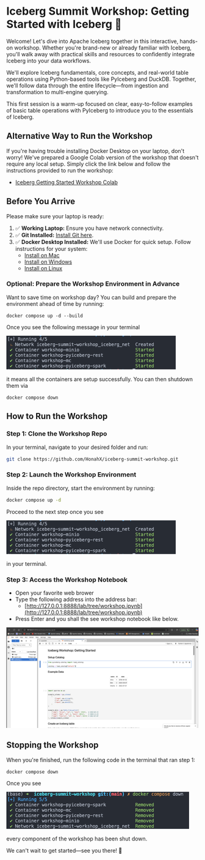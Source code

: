 # Iceberg Summit Workshop: Getting Started with Iceberg 🚀

Welcome! Let's dive into Apache Iceberg together in this interactive, hands-on workshop. Whether you're brand-new or already familiar with Iceberg, you'll walk away with practical skills and resources to confidently integrate Iceberg into your data workflows.

We'll explore Iceberg fundamentals, core concepts, and real-world table operations using Python-based tools like PyIceberg and DuckDB. Together, we'll follow data through the entire lifecycle—from ingestion and transformation to multi-engine querying.

This first session is a warm-up focused on clear, easy-to-follow examples of basic table operations with PyIceberg to introduce you to the essentials of Iceberg.

## Alternative Way to Run the Workshop

If you're having trouble installing Docker Desktop on your laptop, don't worry! We've prepared a Google Colab version of the workshop that doesn't require any local setup. Simply click the link below and follow the instructions provided to run the workshop:

- [Iceberg Getting Started Workshop Colab](https://colab.research.google.com/github/HonahX/iceberg-summit-workshop/blob/main/Iceberg_getting_started_colab.ipynb)

## Before You Arrive
Please make sure your laptop is ready:

1. ✅ **Working Laptop:** Ensure you have network connectivity.
2. ✅ **Git Installed:** [Install Git here](https://git-scm.com/downloads).
3. ✅ **Docker Desktop Installed:** We'll use Docker for quick setup. Follow instructions for your system:
   - [Install on Mac](https://docs.docker.com/desktop/setup/install/mac-install/)
   - [Install on Windows](https://docs.docker.com/desktop/setup/install/windows-install/)
   - [Install on Linux](https://docs.docker.com/desktop/setup/install/linux/)

### Optional: Prepare the Workshop Environment in Advance
Want to save time on workshop day? You can build and prepare the environment ahead of time by running:

```
docker compose up -d --build
```
Once you see the following message in your terminal

![](./imgs/docker-compose-start.png)

it means all the containers are setup successfully. You can then shutdown them via
```
docker compose down
```


## How to Run the Workshop

### Step 1: Clone the Workshop Repo
In your terminal, navigate to your desired folder and run:
```bash
git clone https://github.com/HonahX/iceberg-summit-workshop.git
```

### Step 2: Launch the Workshop Environment
Inside the repo directory, start the environment by running:
```bash
docker compose up -d
```
Proceed to the next step once you see

![](./imgs/docker-compose-start.png)

in your terminal.


### Step 3: Access the Workshop Notebook
- Open your favorite web brower
- Type the following address into the address bar:
   - [http://127.0.0.1:8888/lab/tree/workshop.ipynb](http://127.0.0.1:8888/lab/tree/workshop.ipynb)
- Press Enter and you shall the see workshop notebook like below.

![](./imgs/jupyter-notebook.png)

## Stopping the Workshop
When you're finished, run the following code in the terminal that ran step 1:
```bash
docker compose down
```
Once you see

![](./imgs/docker-compose-down.png)

every component of the workshop has been shut down.

We can't wait to get started—see you there! 🎉


